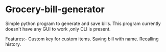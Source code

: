 # Grocery-bill-generator
Simple python program to generate and save bills.
This program currently doesn't have any GUI to work ,only CLI is present.

Features:-
Custom key for custom items.
Saving bill with name.
Recalling history.
